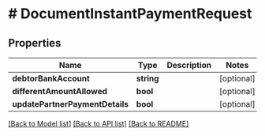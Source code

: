 # # DocumentInstantPaymentRequest

## Properties

Name | Type | Description | Notes
------------ | ------------- | ------------- | -------------
**debtorBankAccount** | **string** |  | [optional]
**differentAmountAllowed** | **bool** |  | [optional]
**updatePartnerPaymentDetails** | **bool** |  | [optional]

[[Back to Model list]](../../README.md#models) [[Back to API list]](../../README.md#endpoints) [[Back to README]](../../README.md)
